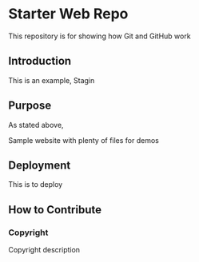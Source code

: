 # Starter Web Repo

This repository is for showing how Git and GitHub work

## Introduction
This is an example, Stagin

## Purpose
As stated above,


Sample website with plenty of files for demos

## Deployment

This is to deploy

## How to Contribute

### Copyright

Copyright description
